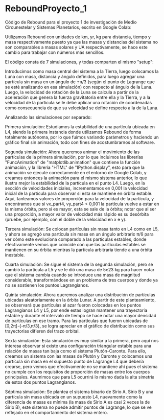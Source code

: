 # ReboundProyecto_1
Código de Rebound para el proyecto 1 de investigación de Medio Circunestelar y Sistemas Planetarios, escrito en Google Colab:

Utilizamos Rebound con unidades de km, yr, kg para distancia, tiempo y masa respectivamente puesto ya que las masas y distancias del sistema no son comparables a masas solares y UA respectivamente, se hace este cambio para trabajar con números más sencillos. 

El código consta de 7 simulaciones, y todas comparten el mismo "setup":

Introducimos como masa central del sistema a la Tierra, luego colocamos la Luna con masa, distancia y ángulo definidos, para luego agregar una partícula sin masa en un ángulo de ±π/3 (según el punto de Lagrange que se esté analizando en esa simulación) con respecto al ángulo de la Luna. Luego, la velocidad de rotación de la Luna se calcula a partir de la aceleración que genera la fuerza gravitatoria entre ella y la Tierra, y a la velocidad de la partícula se le debe aplicar una rotación de coordenadas como consecuencia de que su velocidad se define respecto a la de la Luna.

Analizando las simulaciones por separado:

Primera simulación:
Estudiamos la estabilidad de una partícula ubicada en L4, siendo la primera instancia donde utilizamos Rebound de forma totalmente autónoma, por lo que fuimos variando parámetros y haciendo un gráfico final sin animación, todo con fines de acostumbrarnos al software.

Segunda simulación:
Ahora queremos animar el movimiento de las partículas de la primera simulación, por lo que incluimos las librerías "FuncAnimation" de "matplotlib.animation" que contiene la función animación, y la librería "HTML" de "IPython.display", esto para que la animación se ejecute correctamente en el entorno de Google Colab, y creamos entonces la animación para el mismo sistema anterior, lo que ilustra mejor la estabilidad de la partícula en el punto L4. Luego, en la sección de velocidades iniciales, incrementamos en 0,001 la velocidad inicial de la partícula para observar si esta se mantiene en órbita estable. Aquí, tanteamos valores de proporción para la velocidad de la partícula, y encontramos que si vx_part4, vy_part4 < 0,001 la partícula vuelve a estar en la misma órbita, pero si es mayor, esta se sale de la órbita; notar que al ser una proporción, a mayor valor de velocidad más rápido es su desórbita (pruebe, por ejemplo, con el doble de la velocidad en x e y).  

Tercera simulación:
Se colocan partículas sin masa tanto en L4 como en L5, y ahora se agregó una partícula sin masa en un ángulo arbitrario π/6 para ver cómo este evoluciona comparado a las partículas estables, donde efectivamente vemos que coincide con que las partículas estables se mantienen en su órbita mientras la partícula arbitraria tiende a una órbita inestable.

Cuarta simulación:
Se sigue el sistema de la segunda simulación, pero se cambió la particula a L5 y se le dió una masa de 5e23 kg para hacer notar que el sistema cambia cuando se introduce una masa de magnitud considerable, transformándose en un problema de tres cuerpos y donde ya no se sostienen los puntos Lagrangianos.

Quinta simulación:
Ahora queremos analizar una distribución de partículas ubicadas aleatoriamente en la órbita Lunar. A partir de este planteamiento, se observará que partículas al azar fueron colocadas en los puntos Lagrangianos L4 y L5, por ende estas logran mantener una trayectoria estable y durante el intervalo de tiempo se hace notar una mayor densidad de partículas en ese tramo. Para las partículas que fueron ubicadas de [0,2π]-{-π/3,π/3}, se logra apreciar en el gráfico de distribución como sus trayectorias difieren del trazo orbital.

Sexta simulación:
Esta simulación es muy similar a la primera, pero aquí nos interesa observar si existe una configuración triangular estable para una relación de masas tan baja como el sistema Plutón-Caronte. Para ello, creamos un sistema con las masas de Plutón y Caronte y colocamos una partícula sin masa en el supuesto punto de Lagrange L4 que debería crearse, pero vemos que efectivamente no se mantiene ahí pues el sistema no cumple con los requisitos de proporción de masas entre los cuerpos principales. Asumimos que para L5 ocurrirá lo mismo dada la alta simetría de estos dos puntos Lagrangianos. 

Séptima simulación:
Se plantea el sistema binario de Sirio A, Sirio B y una partícula sin masa ubicada en un supuesto L4, nuevamente como la diferencia de masas es mínima (la masa de Sirio A es casi 2 veces la de Sirio B), este sistema no puede admitir puntos de Lagrange, lo que se ve reflejado en el comportamiento del sistema entero.
